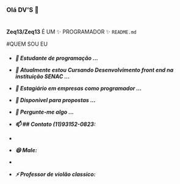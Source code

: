 ### Olá DV'S 👋 <h1>
  

**Zeq13/Zeq13** É UM ✨ PROGRAMADOR ✨ `README.md` 

#QUEM SOU EU <h5>

- 🔭 Estudante de programação  ...
- 🌱 Atualmente estou Cursando Desenvolvimento front end na instituição SENAC ...
- 👯 Estagiário em empresas como programador ...
- 🤔 Disponivel para propostas  ...
- 💬 Pergunte-me algo ...


- 📫 ## Contato (11)93152-0823: 
- 
- 😄 Male: 
- 
- ⚡ Professor de violão classico: 


